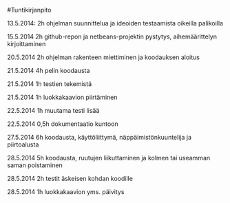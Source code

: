 #Tuntikirjanpito

13.5.2014: 2h ohjelman suunnittelua ja ideoiden testaamista oikeilla palikoilla

15.5.2014 2h github-repon ja netbeans-projektin pystytys, aihemäärittelyn kirjoittaminen

20.5.2014 2h ohjelman rakenteen miettiminen ja koodauksen aloitus

21.5.2014 4h pelin koodausta

21.5.2014 1h testien tekemistä

21.5.2014 1h luokkakaavion piirtäminen

22.5.2014 1h muutama testi lisää

22.5.2014 0,5h dokumentaatio kuntoon

27.5.2014 6h koodausta, käyttöliittymä, näppäimistönkuuntelija ja piirtoalusta

28.5.2014 5h koodausta, ruutujen liikuttaminen ja kolmen tai useamman saman poistaminen

28.5.2014 2h testit äskeisen kohdan koodille

28.5.2014 1h luokkakaavion yms. päivitys
